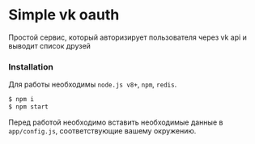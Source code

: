 # Simple vk oauth
Простой сервис, который авторизирует пользователя через vk api и выводит список друзей

### Installation
Для работы необходимы ```node.js v8+```,  ```npm```, ```redis```.
```sh
$ npm i
$ npm start
```
Перед работой необходимо вставить необходимые данные в ```app/config.js```, соответствующие вашему окружению.